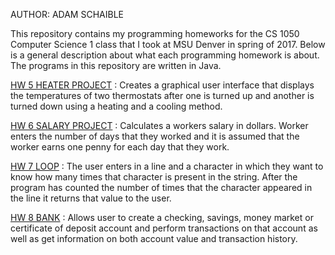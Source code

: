 AUTHOR: ADAM SCHAIBLE

This repository contains my programming homeworks for the CS 1050 Computer Science 1 class that I took at MSU Denver in spring of 2017. Below is a general description about what each programming homework is about. The programs in this repository are written in Java.

[HW 5 HEATER PROJECT](https://github.com/AdamSchaible/MSU_Denver/tree/master/CS%201050%20Computer%20Science%201%20(Spring%202017)/HW%205%20HEATER%20PROJECT) :
Creates a graphical user interface that displays the temperatures of two thermostats after one is turned up and another is turned down using a heating and a cooling method.

[HW 6 SALARY PROJECT](https://github.com/AdamSchaible/MSU_Denver/tree/master/CS%201050%20Computer%20Science%201%20(Spring%202017)/HW%206%20SALARY%20PROJECT) :
Calculates a workers salary in dollars. Worker enters the number of days that they worked and it is assumed that the worker earns one penny for each day that they work.

[HW 7 LOOP](https://github.com/AdamSchaible/MSU_Denver/tree/master/CS%201050%20Computer%20Science%201%20(Spring%202017)/HW%207%20LOOP) :
The user enters in a line and a character in which they want to know how many times that character is present in the string. After the program has counted the number of times that the character appeared in the line it returns that value to the user.

[HW 8 BANK](https://github.com/AdamSchaible/MSU_Denver/tree/master/CS%201050%20Computer%20Science%201%20(Spring%202017)/HW%208%20BANK) : 
Allows user to create a checking, savings, money market or certificate of deposit account and perform transactions on that account as well as get information on both account value and transaction history.
